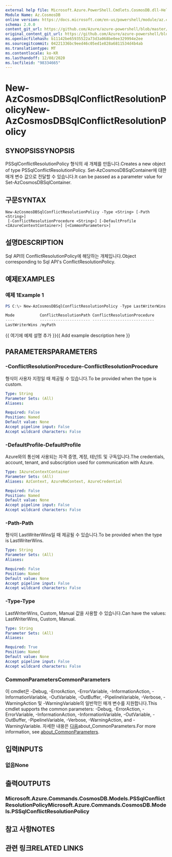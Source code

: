 ```yaml
---
external help file: Microsoft.Azure.PowerShell.Cmdlets.CosmosDB.dll-Help.xml
Module Name: Az.CosmosDB
online version: https://docs.microsoft.com/en-us/powershell/module/az.cosmosdb/new-azcosmosdbsqlconflictresolutionpolicy
schema: 2.0.0
content_git_url: https://github.com/Azure/azure-powershell/blob/master/src/CosmosDB/CosmosDB/help/New-AzCosmosDBSqlConflictResolutionPolicy.md
original_content_git_url: https://github.com/Azure/azure-powershell/blob/master/src/CosmosDB/CosmosDB/help/New-AzCosmosDBSqlConflictResolutionPolicy.md
ms.openlocfilehash: b11142be65935522a73d3a068be0ee329994e2ee
ms.sourcegitcommit: 04221336bc9eed46c05ed1e828a6811534d4b4ab
ms.translationtype: MT
ms.contentlocale: ko-KR
ms.lasthandoff: 12/08/2020
ms.locfileid: "98334665"
---
```

# <span data-ttu-id="6d72c-101">New-AzCosmosDBSqlConflictResolutionPolicy</span><span class="sxs-lookup"><span data-stu-id="6d72c-101">New-AzCosmosDBSqlConflictResolutionPolicy</span></span>

## <span data-ttu-id="6d72c-102">SYNOPSIS</span><span class="sxs-lookup"><span data-stu-id="6d72c-102">SYNOPSIS</span></span>
<span data-ttu-id="6d72c-103">PSSqlConflictResolutionPolicy 형식의 새 개체를 만듭니다.</span><span class="sxs-lookup"><span data-stu-id="6d72c-103">Creates a new object of type PSSqlConflictResolutionPolicy.</span></span> <span data-ttu-id="6d72c-104">Set-AzCosmosDBSqlContainer에 대한 매개 변수 값으로 전달할 수 있습니다.</span><span class="sxs-lookup"><span data-stu-id="6d72c-104">It can be passed as a parameter value for Set-AzCosmosDBSqlContainer.</span></span>

## <span data-ttu-id="6d72c-105">구문</span><span class="sxs-lookup"><span data-stu-id="6d72c-105">SYNTAX</span></span>

```
New-AzCosmosDBSqlConflictResolutionPolicy -Type <String> [-Path <String>]
 [-ConflictResolutionProcedure <String>] [-DefaultProfile <IAzureContextContainer>] [<CommonParameters>]
```

## <span data-ttu-id="6d72c-106">설명</span><span class="sxs-lookup"><span data-stu-id="6d72c-106">DESCRIPTION</span></span>
<span data-ttu-id="6d72c-107">Sql API의 ConflictResolutionPolicy에 해당하는 개체입니다.</span><span class="sxs-lookup"><span data-stu-id="6d72c-107">Object corresponding to Sql API's ConflictResolutionPolicy.</span></span>

## <span data-ttu-id="6d72c-108">예제</span><span class="sxs-lookup"><span data-stu-id="6d72c-108">EXAMPLES</span></span>

### <span data-ttu-id="6d72c-109">예제 1</span><span class="sxs-lookup"><span data-stu-id="6d72c-109">Example 1</span></span>
```powershell
PS C:\> New-AzCosmosDBSqlConflictResolutionPolicy -Type LastWriterWins -Path "/myPath"

Mode           ConflictResolutionPath ConflictResolutionProcedure
----           ---------------------- ---------------------------
LastWriterWins /myPath
```

<span data-ttu-id="6d72c-110">{{ 여기에 예제 설명 추가 }}</span><span class="sxs-lookup"><span data-stu-id="6d72c-110">{{ Add example description here }}</span></span>

## <span data-ttu-id="6d72c-111">PARAMETERS</span><span class="sxs-lookup"><span data-stu-id="6d72c-111">PARAMETERS</span></span>

### <span data-ttu-id="6d72c-112">-ConflictResolutionProcedure</span><span class="sxs-lookup"><span data-stu-id="6d72c-112">-ConflictResolutionProcedure</span></span>
<span data-ttu-id="6d72c-113">형식이 사용자 지정일 때 제공될 수 있습니다.</span><span class="sxs-lookup"><span data-stu-id="6d72c-113">To be provided when the type is custom.</span></span>

```yaml
Type: String
Parameter Sets: (All)
Aliases:

Required: False
Position: Named
Default value: None
Accept pipeline input: False
Accept wildcard characters: False
```

### <span data-ttu-id="6d72c-114">-DefaultProfile</span><span class="sxs-lookup"><span data-stu-id="6d72c-114">-DefaultProfile</span></span>
<span data-ttu-id="6d72c-115">Azure와의 통신에 사용되는 자격 증명, 계정, 테넌트 및 구독입니다.</span><span class="sxs-lookup"><span data-stu-id="6d72c-115">The credentials, account, tenant, and subscription used for communication with Azure.</span></span>

```yaml
Type: IAzureContextContainer
Parameter Sets: (All)
Aliases: AzContext, AzureRmContext, AzureCredential

Required: False
Position: Named
Default value: None
Accept pipeline input: False
Accept wildcard characters: False
```

### <span data-ttu-id="6d72c-116">-Path</span><span class="sxs-lookup"><span data-stu-id="6d72c-116">-Path</span></span>
<span data-ttu-id="6d72c-117">형식이 LastWriterWins일 때 제공될 수 있습니다.</span><span class="sxs-lookup"><span data-stu-id="6d72c-117">To be provided when the type is LastWriterWins.</span></span>

```yaml
Type: String
Parameter Sets: (All)
Aliases:

Required: False
Position: Named
Default value: None
Accept pipeline input: False
Accept wildcard characters: False
```

### <span data-ttu-id="6d72c-118">-Type</span><span class="sxs-lookup"><span data-stu-id="6d72c-118">-Type</span></span>
<span data-ttu-id="6d72c-119">LastWriterWins, Custom, Manual 값을 사용할 수 있습니다.</span><span class="sxs-lookup"><span data-stu-id="6d72c-119">Can have the values: LastWriterWins, Custom, Manual.</span></span>

```yaml
Type: String
Parameter Sets: (All)
Aliases:

Required: True
Position: Named
Default value: None
Accept pipeline input: False
Accept wildcard characters: False
```

### <span data-ttu-id="6d72c-120">CommonParameters</span><span class="sxs-lookup"><span data-stu-id="6d72c-120">CommonParameters</span></span>
<span data-ttu-id="6d72c-121">이 cmdlet은 -Debug, -ErrorAction, -ErrorVariable, -InformationAction, -InformationVariable, -OutVariable, -OutBuffer, -PipelineVariable, -Verbose, -WarningAction 및 -WarningVariable의 일반적인 매개 변수를 지원합니다.</span><span class="sxs-lookup"><span data-stu-id="6d72c-121">This cmdlet supports the common parameters: -Debug, -ErrorAction, -ErrorVariable, -InformationAction, -InformationVariable, -OutVariable, -OutBuffer, -PipelineVariable, -Verbose, -WarningAction, and -WarningVariable.</span></span> <span data-ttu-id="6d72c-122">자세한 내용은 [다음](http://go.microsoft.com/fwlink/?LinkID=113216)about_CommonParameters.</span><span class="sxs-lookup"><span data-stu-id="6d72c-122">For more information, see [about_CommonParameters](http://go.microsoft.com/fwlink/?LinkID=113216).</span></span>

## <span data-ttu-id="6d72c-123">입력</span><span class="sxs-lookup"><span data-stu-id="6d72c-123">INPUTS</span></span>

### <span data-ttu-id="6d72c-124">없음</span><span class="sxs-lookup"><span data-stu-id="6d72c-124">None</span></span>

## <span data-ttu-id="6d72c-125">출력</span><span class="sxs-lookup"><span data-stu-id="6d72c-125">OUTPUTS</span></span>

### <span data-ttu-id="6d72c-126">Microsoft.Azure.Commands.CosmosDB.Models.PSSqlConflictResolutionPolicy</span><span class="sxs-lookup"><span data-stu-id="6d72c-126">Microsoft.Azure.Commands.CosmosDB.Models.PSSqlConflictResolutionPolicy</span></span>

## <span data-ttu-id="6d72c-127">참고 사항</span><span class="sxs-lookup"><span data-stu-id="6d72c-127">NOTES</span></span>

## <span data-ttu-id="6d72c-128">관련 링크</span><span class="sxs-lookup"><span data-stu-id="6d72c-128">RELATED LINKS</span></span>
